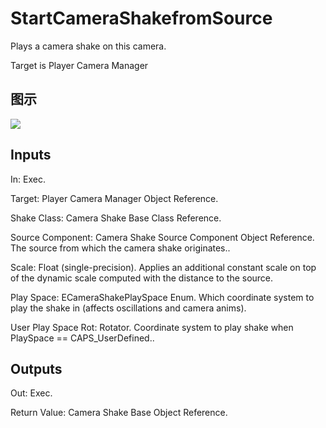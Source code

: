 # StartCameraShakefromSource

Plays a camera shake on this camera.

Target is Player Camera Manager

## 图示

![]($-20221218-18142454.png)

## Inputs

In: Exec.

Target: Player Camera Manager Object Reference.

Shake Class: Camera Shake Base Class Reference.

Source Component: Camera Shake Source Component Object Reference. The source from which the camera shake originates..

Scale: Float (single-precision). Applies an additional constant scale on top of the dynamic scale computed with the distance to the source.

Play Space: ECameraShakePlaySpace Enum. Which coordinate system to play the shake in (affects oscillations and camera anims).

User Play Space Rot: Rotator. Coordinate system to play shake when PlaySpace == CAPS_UserDefined..  

## Outputs

Out: Exec.

Return Value: Camera Shake Base Object Reference.


